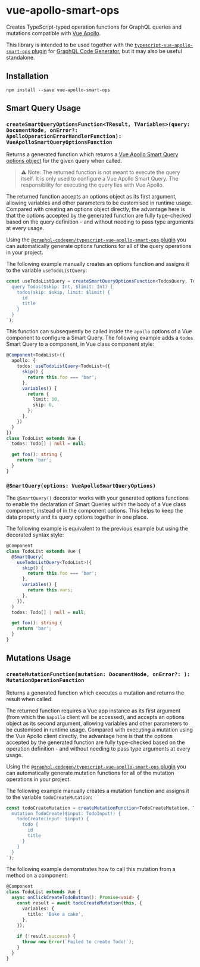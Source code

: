 # vue-apollo-smart-ops

Creates TypeScript-typed operation functions for GraphQL queries and mutations compatible with
[Vue Apollo](https://apollo.vuejs.org/).

This library is intended to be used together with the
[`typescript-vue-apollo-smart-ops` plugin](https://www.graphql-code-generator.com/docs/plugins/typescript-vue-apollo-smart-ops)
for [GraphQL Code Generator](https://www.graphql-code-generator.com/), but it may also be useful standalone.

## Installation

```shell
npm install --save vue-apollo-smart-ops
```

## Smart Query Usage

### `createSmartQueryOptionsFunction<TResult, TVariables>(query: DocumentNode, onError?: ApolloOperationErrorHandlerFunction): VueApolloSmartQueryOptionsFunction`

Returns a generated function which returns a [Vue Apollo Smart Query options object](https://apollo.vuejs.org/api/smart-query.html#options)
for the given query when called.

> ⚠️ Note: The returned function is not meant to execute the query itself. It is only used to configure a Vue Apollo
> Smart Query. The responsibility for executing the query lies with Vue Apollo.

The returned function accepts an options object as its first argument, allowing variables and other parameters to be
customised in runtime usage. Compared with creating an options object directly, the advantage here is that the options
accepted by the generated function are fully type-checked based on the query definition - and without needing to pass
type arguments at every usage.

Using the [`@graphql-codegen/typescript-vue-apollo-smart-ops` plugin](https://www.graphql-code-generator.com/docs/plugins/typescript-vue-apollo-smart-ops)
you can automatically generate options functions for all of the query operations in your project.

The following example manually creates an options function and assigns it to the variable `useTodoListQuery`:

```typescript
const useTodoListQuery = createSmartQueryOptionsFunction<TodosQuery, TodosQueryVariables>(gql`
  query Todos($skip: Int, $limit: Int) {
    todos(skip: $skip, limit: $limit) {
      id
      title
    }
  }
`);
```

This function can subsequently be called inside the `apollo` options of a Vue component to configure a Smart Query. The
following example adds a `todos` Smart Query to a component, in Vue class component style:

```typescript
@Component<TodoList>({
  apollo: {
    todos: useTodoListQuery<TodoList>({
      skip() {
        return this.foo === 'bar';
      },
      variables() {
        return {
          limit: 10,
          skip: 0,
        };
      },
    })
  }
})
class TodoList extends Vue {
  todos: Todo[] | null = null;

  get foo(): string {
    return 'bar';
  }
}
```

### `@SmartQuery(options: VueApolloSmartQueryOptions)`

The `@SmartQuery()` decorator works with your generated options functions to enable the declaration of Smart Queries
within the body of a Vue class component, instead of in the component options. This helps to keep the data property and
its query options together in one place.

The following example is equivalent to the previous example but using the decorated syntax style:

```typescript
@Component
class TodoList extends Vue {
  @SmartQuery(
    useTodoListQuery<TodoList>({
      skip() {
        return this.foo === 'bar';
      },
      variables() {
        return this.vars;
      },
    }),
  )
  todos: Todo[] | null = null;

  get foo(): string {
    return 'bar';
  }
}
```

## Mutations Usage

### `createMutationFunction(mutation: DocumentNode, onError?: ): MutationOperationFunction`

Returns a generated function which executes a mutation and returns the result when called.

The returned function requires a Vue app instance as its first argument (from which the `$apollo` client will be
accessed), and accepts an options object as its second argument, allowing variables and other parameters to be
customised in runtime usage. Compared with executing a mutation using the Vue Apollo client directly, the advantage here
is that the options accepted by the generated function are fully type-checked based on the operation definition - and
without needing to pass type arguments at every usage.

Using the [`@graphql-codegen/typescript-vue-apollo-smart-ops` plugin](https://www.graphql-code-generator.com/docs/plugins/typescript-vue-apollo-smart-ops)
you can automatically generate mutation functions for all of the mutation operations in your project.

The following example manually creates a mutation function and assigns it to the variable `todoCreateMutation`:

```typescript
const todoCreateMutation = createMutationFunction<TodoCreateMutation, TodoCreateMutationVariables>(gql`
  mutation TodoCreate($input: TodoInput!) {
    todoCreate(input: $input) {
      todo {
        id
        title
      }
    }
  }
`);
```

The following example demonstrates how to call this mutation from a method on a component:

```typescript
@Component
class TodoList extends Vue {
  async onClickCreateTodoButton(): Promise<void> {
    const result = await todoCreateMutation(this, {
      variables: {
        title: 'Bake a cake',
      },
    });
    
    if (!result.success) {
      throw new Error(`Failed to create Todo!`);
    }
  }
}
```
